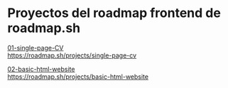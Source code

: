# Proyectos del roadmap frontend de roadmap.sh

<a href='/01-single-page-CV/'>01-single-page-CV</a><br>
https://roadmap.sh/projects/single-page-cv<br>

<a href='/02-basic-html-website/'>02-basic-html-website</a><br>
https://roadmap.sh/projects/basic-html-website<br>